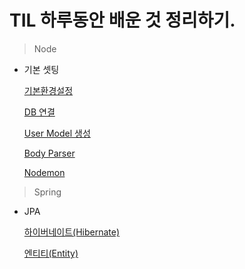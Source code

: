 # TIL 하루동안 배운 것 정리하기.

> Node

- 기본 셋팅

  [기본환경설정](https://github.com/Hyerim926/TIL/blob/main/Node/%EA%B8%B0%EB%B3%B8%ED%99%98%EA%B2%BD%EC%84%A4%EC%A0%95.md)

  [DB 연결](https://github.com/Hyerim926/TIL/blob/main/Node/DB%20%EC%97%B0%EA%B2%B0.md)

  [User Model 생성](https://github.com/Hyerim926/TIL/blob/main/Node/User%20Model%20%EC%83%9D%EC%84%B1.md)

  [Body Parser](https://github.com/Hyerim926/TIL/blob/main/Node/BodyParser.md)

  [Nodemon](https://github.com/Hyerim926/TIL/blob/main/Node/Nodemon.md)

> Spring

- JPA

  [하이버네이트(Hibernate)](https://github.com/Hyerim926/TIL/blob/main/Spring/Hibernate.md)

  [엔티티(Entity)](https://github.com/Hyerim926/TIL/blob/master/Spring/%EC%97%94%ED%8B%B0%ED%8B%B0.md)
